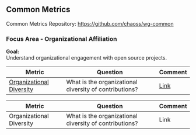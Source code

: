 ## Common Metrics
Common Metrics Repository: https://github.com/chaoss/wg-common

### Focus Area - Organizational Affiliation

**Goal:**  
Understand organizational engagement with open source projects.

**Metric** | **Question** | **Comment**
---|---|---
[Organizational Diversity](https://chaoss.community/metric-organizational-diversity/) | What is the organizational diversity of contributions? | [Link](https://github.com/chaoss/wg-common/issues/22)

<div>
<table>
  <thead><tr><th>Metric</th><th>Question</th><th>Comment</th></tr></thead>
<tbody>
  <tr><td>Organizational Diversity</td><td>What is the organizational diversity of contributions?</td><td>Link</td></tr> 
</tbody>
</table> 
</div>
